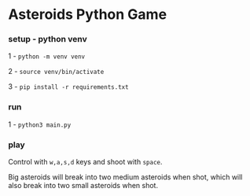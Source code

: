 # Asteroids Python Game

### setup - python venv

1 - `python -m venv venv`


2 - `source venv/bin/activate`


3 - `pip install -r requirements.txt`

### run

1 - `python3 main.py`

### play

Control with `w,a,s,d` keys and shoot with `space`.

Big asteroids will break into two medium asteroids when shot, which will also break into two small asteroids when shot. 
